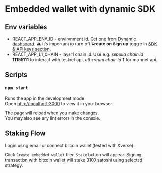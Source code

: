 # Embedded wallet with dynamic SDK

## Env variables
- REACT_APP_ENV_ID - environment id. Get one from [Dynamic dashboard](https://app.dynamic.xyz/dashboard/developer/api). ⚠️ It's important to turn off **Create on Sign up** toggle in [SDK & API keys section](https://app.dynamic.xyz/dashboard/embedded-wallets/dynamic).
- REACT_APP_L1_CHAIN - layer1 chain id. Use e.g. *sepolia chain id* **11155111** to interact with testnet api, *ethereum chain id* **1** for mainnet api.

## Scripts
### `npm start`

Runs the app in the development mode.\
Open [http://localhost:3000](http://localhost:3000) to view it in your browser.

The page will reload when you make changes.\
You may also see any lint errors in the console.

## Staking Flow
Login using email or connect bitcoin wallet (tested with Xverse).

Click `Create embedded wallet` then `Stake` button will appear. Signing transaction with bitcoin wallet will stake 3100 satoshi using selected strategy.
